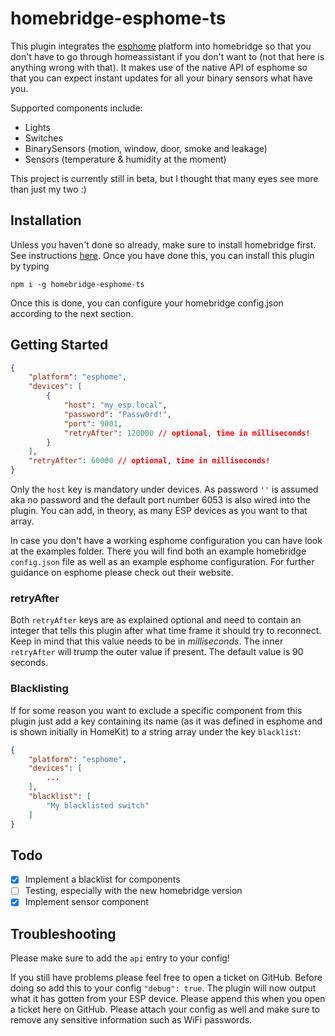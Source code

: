 # homebridge-esphome-ts

This plugin integrates the [esphome](https://esphome.io/) platform into homebridge so that you don't have to go
through homeassistant if you don't want to (not that here is anything wrong with that). It makes use of the native API of esphome
so that you can expect instant updates for all your binary sensors what have you.

Supported components include:

-   Lights
-   Switches
-   BinarySensors (motion, window, door, smoke and leakage)
-   Sensors (temperature & humidity at the moment)

This project is currently still in beta, but I thought that many eyes see more than just
my two :)

## Installation

Unless you haven't done so already, make sure to install homebridge first. See instructions
[here](https://github.com/homebridge/homebridge/wiki). Once you have done this, you can install this plugin by typing

```
npm i -g homebridge-esphome-ts
```

Once this is done, you can configure your homebridge config.json according to the next section.

## Getting Started

```json
{
    "platform": "esphome",
    "devices": [
        {
            "host": "my_esp.local",
            "password": "Passw0rd!",
            "port": 9001,
            "retryAfter": 120000 // optional, time in milliseconds!
        }
    ],
    "retryAfter": 60000 // optional, time in milliseconds!
}
```

Only the `host` key is mandatory under devices. As password `''` is assumed aka no password and the default
port number 6053 is also wired into the plugin. You can add, in theory, as many ESP devices as you want to
that array.

In case you don't have a working esphome configuration you can have look at the examples folder. There you will
find both an example homebridge `config.json` file as well as an example esphome configuration. For further guidance
on esphome please check out their website.

### retryAfter

Both `retryAfter` keys are as explained optional and need to contain an integer that tells this plugin
after what time frame it should try to reconnect. Keep in mind that this value needs to be in _milliseconds_. The inner
`retryAfter` will trump the outer value if present. The default value is 90 seconds.

### Blacklisting

If for some reason you want to exclude a specific component from this plugin just
add a key containing its name (as it was defined in esphome and is shown initially in HomeKit) to a string array under the key `blacklist`:

```json
{
    "platform": "esphome",
    "devices": [
        ...
    ],
    "blacklist": [
        "My blacklisted switch"
    ]
}
```

## Todo

-   [x] Implement a blacklist for components
-   [ ] Testing, especially with the new homebridge version
-   [x] Implement sensor component

## Troubleshooting

Please make sure to add the `api` entry to your config!

If you still have problems please feel free to open a ticket on GitHub. Before doing so add this to your
config `"debug": true`. The plugin will now output what it has gotten from your ESP device.
Please append this when you open a ticket here on GitHub. Please attach your config as well and make
sure to remove any sensitive information such as WiFi passwords.
